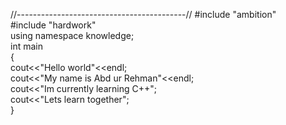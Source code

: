 //------------------------------------------//
#include "ambition"  
#include "hardwork"  
using namespace knowledge;  
int main  
{  
cout<<"Hello world"<<endl;  
cout<<"My name is Abd ur Rehman"<<endl;  
cout<<"Im currently learning C++";  
cout<<"Lets learn together";  
}  
